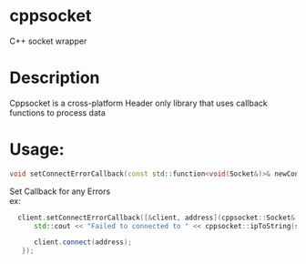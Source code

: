 # cppsocket 
C++ socket wrapper

# Description

Cppsocket is a cross-platform Header only library that uses callback functions to process data  

# Usage:
```cpp
void setConnectErrorCallback(const std::function<void(Socket&)>& newConnectErrorCallback)
```  
Set Callback for any Errors  
ex:  
```cpp
  client.setConnectErrorCallback([&client, address](cppsocket::Socket& socket) {
      std::cout << "Failed to connected to " << cppsocket::ipToString(socket.getRemoteIPAddress()) << std::endl;

      client.connect(address);
   });
```
    
<!-- // To transform into Docs
#include <iostream>
#include <chrono>
#include <thread>
#include <sstream>
#include "Socket.hpp"

static void printUsage(const std::string& executable)
{
    std::cout << "Usage: " << executable << " [server|client] [port|address]" << std::endl;
}

int main(int argc, const char* argv[])
{
    try
    {
        if (argc < 3)
        {
            printUsage(argc ? argv[0] : "test");
            return EXIT_SUCCESS;
        }

        std::string type = argv[1];
        std::string address = argv[2];

        cppsocket::Network network;
        cppsocket::Socket server(network);
        cppsocket::Socket client(network);
        std::vector<cppsocket::Socket> clientSockets;

        if (type == "server")
        {
            std::istringstream buffer(address);
            uint16_t port;
            buffer >> port;

            server.setBlocking(false);
            server.startAccept(cppsocket::ANY_ADDRESS, port);

            server.setAcceptCallback([&clientSockets](cppsocket::Socket&, cppsocket::Socket& c) {
                std::cout << "Client connected" << std::endl;
                c.startRead();
                c.send({'t', 'e', 's', 't', '\0'});
                c.setCloseCallback([&clientSockets](cppsocket::Socket& socket) {
                    std::cout << "Client at " << cppsocket::ipToString(socket.getRemoteIPAddress()) << " disconnected" << std::endl;

                    for (auto i = clientSockets.begin(); i != clientSockets.end();)
                    {
                        if (&(*i) == &socket)
                        {
                            clientSockets.erase(i);
                            break;
                        }
                        else
                            ++i;
                    }

                });
                clientSockets.push_back(std::move(c));
            });
        }
        else if (type == "client")
        {
            client.setBlocking(false);
            client.setConnectTimeout(2.0f);
            client.connect(address);

            client.setReadCallback([](cppsocket::Socket& socket, const std::vector<uint8_t>& data) {
                std::cout << "Got data: " << data.data() << " from " << cppsocket::ipToString(socket.getRemoteIPAddress()) << std::endl;
            });

            client.setConnectCallback([](cppsocket::Socket& socket) {
                std::cout << "Connected to " << cppsocket::ipToString(socket.getRemoteIPAddress()) << std::endl;

                socket.send({'t', 'e', 's', 't', '\0'});
            });

            client.setConnectErrorCallback([&client, address](cppsocket::Socket& socket) {
                std::cout << "Failed to connected to " << cppsocket::ipToString(socket.getRemoteIPAddress()) << std::endl;

                client.connect(address);
            });
        }

        const std::chrono::microseconds sleepTime(10000);

        for (;;)
        {
            network.update();

            std::this_thread::sleep_for(sleepTime);
        }
    }
    catch (const std::exception& e)
    {
        std::cerr << "Error: " << e.what() << std::endl;
        return EXIT_FAILURE;
    }
    catch (...)
    {
        std::cerr << "Error" << std::endl;
        return EXIT_FAILURE;
    }

    return EXIT_SUCCESS;
}
 --->
